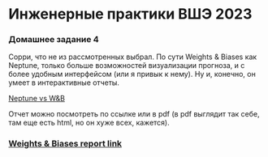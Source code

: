 # Инженерные практики ВШЭ 2023

### Домашнее задание 4
Сорри, что не из рассмотренных выбрал. По сути Weights & Biases как Neptune, только больше возможностей визуализации прогноза, и с более удобным интерфейсом (или я привык к нему). Ну и, конечно, он умеет в интерактивные отчеты.

[Neptune vs W&B](https://neptune.ai/vs/wandb)

Отчет можно посмотреть по ссылке или в pdf (в pdf выглядит так себе, там еще есть html, но он хуже всех, кажется).
### [Weights & Biases report link](https://api.wandb.ai/links/gvolsky/8pq6jjwa)
